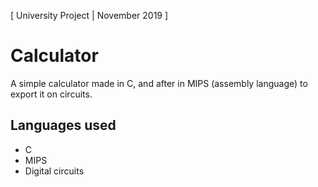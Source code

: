 [ University Project | November 2019 ]
# Calculator
A simple calculator made in C, and after in MIPS (assembly language) to export it on circuits.


## Languages used
- C
- MIPS 
- Digital circuits
